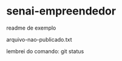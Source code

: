 # senai-empreendedor

readme de exemplo

arquivo-nao-publicado.txt

lembrei do comando: git status


